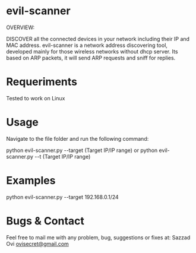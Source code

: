 # evil-scanner

OVERVIEW:

DISCOVER all the connected devices in your network including their IP and MAC address. evil-scanner is a network address discovering tool, developed mainly for those wireless networks without dhcp server. Its based on ARP packets, it will send ARP
requests and sniff for replies.

Requeriments
============
Tested to work on Linux

Usage
=====
Navigate to the file folder and run the following command:

python evil-scanner.py --target (Target IP/IP range)
                             or
python evil-scanner.py --t (Target IP/IP range)

Examples
========
python evil-scanner.py --target 192.168.0.1/24


Bugs & Contact
==============

Feel free to mail me with any problem, bug, suggestions or fixes at:
Sazzad Ovi <ovisecret@gmail.com>
